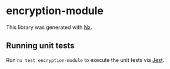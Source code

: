 # encryption-module

This library was generated with [Nx](https://nx.dev).

## Running unit tests

Run `nx test encryption-module` to execute the unit tests via [Jest](https://jestjs.io).
